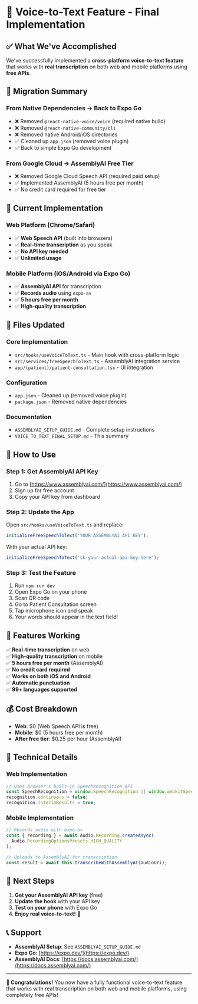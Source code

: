 # 🎤 Voice-to-Text Feature - Final Implementation

## **✅ What We've Accomplished**

We've successfully implemented a **cross-platform voice-to-text feature** that works with **real transcription** on both web and mobile platforms using **free APIs**.

## **🔄 Migration Summary**

### **From Native Dependencies → Back to Expo Go**
- ❌ Removed `@react-native-voice/voice` (required native build)
- ❌ Removed `@react-native-community/cli` 
- ❌ Removed native Android/iOS directories
- ✅ Cleaned up `app.json` (removed voice plugin)
- ✅ Back to simple Expo Go development

### **From Google Cloud → AssemblyAI Free Tier**
- ❌ Removed Google Cloud Speech API (required paid setup)
- ✅ Implemented AssemblyAI (5 hours free per month)
- ✅ No credit card required for free tier

## **🎯 Current Implementation**

### **Web Platform (Chrome/Safari)**
- ✅ **Web Speech API** (built into browsers)
- ✅ **Real-time transcription** as you speak
- ✅ **No API key needed**
- ✅ **Unlimited usage**

### **Mobile Platform (iOS/Android via Expo Go)**
- ✅ **AssemblyAI API** for transcription
- ✅ **Records audio** using `expo-av`
- ✅ **5 hours free per month**
- ✅ **High-quality transcription**

## **📁 Files Updated**

### **Core Implementation**
- `src/hooks/useVoiceToText.ts` - Main hook with cross-platform logic
- `src/services/freeSpeechToText.ts` - AssemblyAI integration service
- `app/(patient)/patient-consultation.tsx` - UI integration

### **Configuration**
- `app.json` - Cleaned up (removed voice plugin)
- `package.json` - Removed native dependencies

### **Documentation**
- `ASSEMBLYAI_SETUP_GUIDE.md` - Complete setup instructions
- `VOICE_TO_TEXT_FINAL_SETUP.md` - This summary

## **🚀 How to Use**

### **Step 1: Get AssemblyAI API Key**
1. Go to [https://www.assemblyai.com/](https://www.assemblyai.com/)
2. Sign up for free account
3. Copy your API key from dashboard

### **Step 2: Update the App**
Open `src/hooks/useVoiceToText.ts` and replace:
```typescript
initializeFreeSpeechToText('YOUR_ASSEMBLYAI_API_KEY');
```
With your actual API key:
```typescript
initializeFreeSpeechToText('sk-your-actual-api-key-here');
```

### **Step 3: Test the Feature**
1. Run `npm run dev`
2. Open Expo Go on your phone
3. Scan QR code
4. Go to Patient Consultation screen
5. Tap microphone icon and speak
6. Your words should appear in the text field!

## **🎉 Features Working**

✅ **Real-time transcription** on web  
✅ **High-quality transcription** on mobile  
✅ **5 hours free per month** (AssemblyAI)  
✅ **No credit card required**  
✅ **Works on both iOS and Android**  
✅ **Automatic punctuation**  
✅ **99+ languages supported**  

## **💰 Cost Breakdown**

- **Web**: $0 (Web Speech API is free)
- **Mobile**: $0 (5 hours free per month)
- **After free tier**: $0.25 per hour (AssemblyAI)

## **🔧 Technical Details**

### **Web Implementation**
```typescript
// Uses browser's built-in SpeechRecognition API
const SpeechRecognition = window.SpeechRecognition || window.webkitSpeechRecognition;
recognition.continuous = false;
recognition.interimResults = true;
```

### **Mobile Implementation**
```typescript
// Records audio with expo-av
const { recording } = await Audio.Recording.createAsync(
  Audio.RecordingOptionsPresets.HIGH_QUALITY
);

// Uploads to AssemblyAI for transcription
const result = await this.transcribeWithAssemblyAI(audioUri);
```

## **🎯 Next Steps**

1. **Get your AssemblyAI API key** (free)
2. **Update the hook** with your API key
3. **Test on your phone** with Expo Go
4. **Enjoy real voice-to-text!** 🎉

## **📞 Support**

- **AssemblyAI Setup**: See `ASSEMBLYAI_SETUP_GUIDE.md`
- **Expo Go**: [https://expo.dev/](https://expo.dev/)
- **AssemblyAI Docs**: [https://docs.assemblyai.com/](https://docs.assemblyai.com/)

---

**🎊 Congratulations!** You now have a fully functional voice-to-text feature that works with real transcription on both web and mobile platforms, using completely free APIs! 